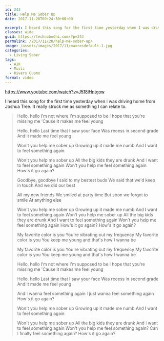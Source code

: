 ```yaml
---
id: 243
title: Help Me Sober Up
date: 2017-11-20T09:24:30+00:00

excerpt: I heard this song for the first time yesterday when I was driving home from Joshua Tree. It really struck me as something I can relate to.
classes: wide
guid: https://technobodhi.com/?p=243
permalink: /2017/11/20/help-me-sober-up/
image: /assets/images/2017/11/maxresdefault-1.jpg
categories:
  - Living Sober
tags:
  - AJR
  - Music
  - Rivers Cuomo
format: video
---
```

https://www.youtube.com/watch?v=J518lHntgow

I heard this song for the first time yesterday when I was driving home from Joshua Tree. It really struck me as something I can relate to.
<blockquote>Hello, hello
I'm not where I'm supposed to be
I hope that you're missing me
'Cause it makes me feel young

Hello, hello
Last time that I saw your face
Was recess in second grade
And it made me feel young

Won't you help me sober up
Growing up it made me numb
And I want to feel something again

Won't you help me sober up
All the big kids they are drunk
And I want to feel something again
Won't you help me feel something again
How's it go again?

Goodbye, goodbye
I said to my bestest buds
We said that we'd keep in touch
And we did our best

All my new friends
We smiled at party time
But soon we forgot to smile
At anything else

Won't you help me sober up
Growing up it made me numb
And I want to feel something again
Won't you help me sober up
All the big kids they are drunk
And I want to feel something again
Won't you help me feel something again
How's it go again?
How's it go again?

My favorite color is you
You're vibrating out my frequency
My favorite color is you
You keep me young and that's how I wanna be

My favorite color is you
You're vibrating out my frequency
My favorite color is you
You keep me young and that's how I wanna be

Hello, hello
I'm not where I'm supposed to be
I hope that you're missing me
'Cause it makes me feel young

Hello, hello
Last time that I saw your face
Was recess in second grade
And it made me feel young

And I wanna feel something again
I just wanna feel something again
How's it go again?

Won't you help me sober up
Growing up it made me numb
And I want to feel something again

Won't you help me sober up
All the big kids they are drunk
And I want to feel something again
Won't you help me feel something again?
Can I finally feel something again?
How's it go again?</blockquote>